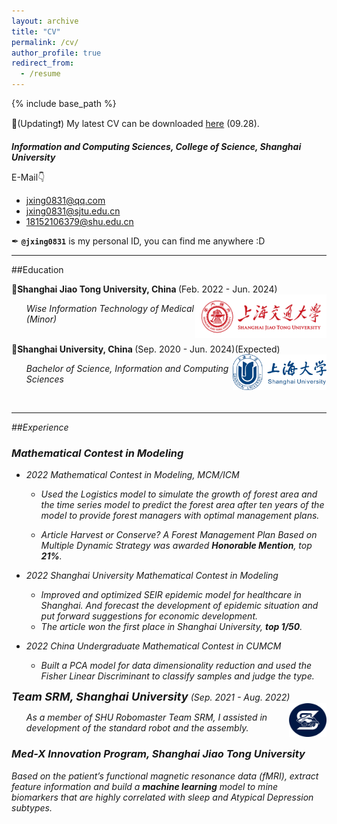 ```yaml
---
layout: archive
title: "CV"
permalink: /cv/
author_profile: true
redirect_from:
  - /resume
---
```


{% include base_path %}

📌(Updating❗) My latest CV can be downloaded [here](https://jxing0831.github.io/files/jiexing0928.pdf) (09.28).


<!-- 
<embed src="https://jxing0831.github.io/files/jiexing0928.pdf" type="application/pdf" width="100%" />
--> 

***Information and Computing Sciences, College of Science, Shanghai University***

E-Mail👇

- [jxing0831@qq.com](mailto:jxing0831@qq.com)
- [jxing0831@sjtu.edu.cn](mailto:jxing0831@sjtu.edu.cn)
- [18152106379@shu.edu.cn](mailto:18152106379@shu.edu.cn)

✒ **`@jxing0831`** is my personal ID, you can find me anywhere :D

---


##Education

<div align="left">
        <strong> 📕Shanghai Jiao Tong University, China  </strong>(Feb. 2022 - Jun. 2024)
          <a href="https://www.ntu.edu.sg/" target="_blank" rel="external">
            <img border="0" src="../images/sjtu.png" align="right" width="210" height="70">
          </a> 
        <ul>
        <i>
          Wise Information Technology of Medical (Minor)</i>
      </ul>      
      </div>
<br>



<div align="left">
        <strong> 📘Shanghai University, China  </strong>(Sep. 2020 - Jun. 2024)(Expected)
          <a href="https://en.shu.edu.cn/" target="_blank" rel="external">
            <img border="0" src="../images/shu.png" align="right" width="150" height="57">
          </a> 
        <ul>
        <i>
          Bachelor of Science, Information and Computing Sciences<i>
      </ul>      
      </div>
<br>

          
---

          
##Experience

### Mathematical Contest in Modeling

- *2022 Mathematical Contest in Modeling, MCM/ICM* 
  - Used the Logistics model to simulate the growth of forest area and the time series model to predict the forest area after ten years of the model to provide forest managers with optimal management plans. 
  
  - Article Harvest or Conserve? A Forest Management Plan Based on Multiple Dynamic Strategy was awarded **Honorable Mention**, top **21%**. 
  
- *2022 Shanghai University Mathematical Contest in Modeling* 
  - Improved and optimized SEIR epidemic model for healthcare in Shanghai. And forecast the development of epidemic situation and put forward suggestions for economic development. 
  - The article won the first place in Shanghai University, **top 1/50**. 

- *2022 China Undergraduate Mathematical Contest in CUMCM* 
  - Built a PCA model for data dimensionality reduction and used the Fisher Linear Discriminant to classify samples and judge the type.





<div align="left">
    <font size="4"><strong> Team SRM, Shanghai University  </strong></font>(Sep. 2021 - Aug. 2022)
            <img border="0" src="../images/srm.png" align="right" width="60" height="54">
          </a> 
        <ul>
        <i>
          As a member of SHU Robomaster Team SRM, I assisted in development of the standard robot and the assembly.</i>
      </ul>      
      </div>





### Med-X Innovation Program, Shanghai Jiao Tong University

Based on the patient’s functional magnetic resonance data (fMRI), extract feature information and build a **machine learning** model to mine biomarkers that are highly correlated with sleep and Atypical Depression subtypes.




